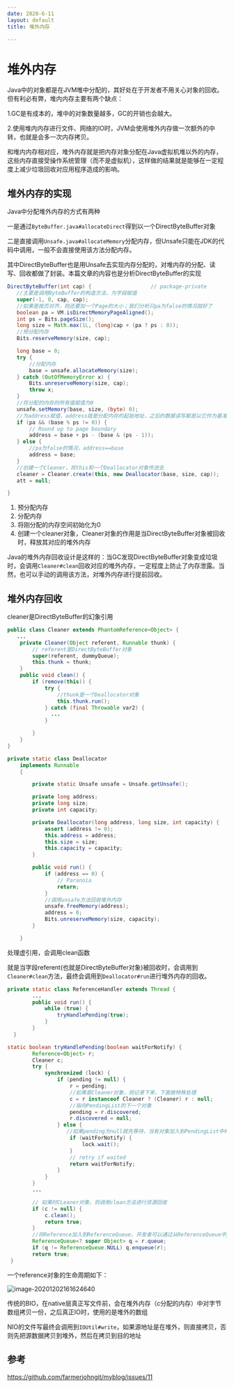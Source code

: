 ```yaml
---
date: 2020-6-11
layout: default
title: 堆外内存

---
```


# 堆外内存

Java中的对象都是在JVM堆中分配的，其好处在于开发者不用关心对象的回收。但有利必有弊，堆内内存主要有两个缺点：

1.GC是有成本的，堆中的对象数量越多，GC的开销也会越大。

2.使用堆内内存进行文件、网络的IO时，JVM会使用堆外内存做一次额外的中转，也就是会多一次内存拷贝。

和堆内内存相对应，堆外内存就是把内存对象分配在Java虚拟机堆以外的内存，这些内存直接受操作系统管理（而不是虚拟机），这样做的结果就是能够在一定程度上减少垃圾回收对应用程序造成的影响。

## 堆外内存的实现

Java中分配堆外内存的方式有两种

一是通过`ByteBuffer.java#allocateDirect`得到以一个DirectByteBuffer对象

二是直接调用`Unsafe.java#allocateMemory`分配内存，但Unsafe只能在JDK的代码中调用，一般不会直接使用该方法分配内存。

其中DirectByteBuffer也是用Unsafe去实现内存分配的，对堆内存的分配、读写、回收都做了封装。本篇文章的内容也是分析DirectByteBuffer的实现

 ```java
DirectByteBuffer(int cap) {                   // package-private
    //主要是调用ByteBuffer的构造方法，为字段赋值
    super(-1, 0, cap, cap);
    //如果是按页对齐，则还要加一个Page的大小；我们分析只pa为false的情况就好了
    boolean pa = VM.isDirectMemoryPageAligned();
    int ps = Bits.pageSize();
    long size = Math.max(1L, (long)cap + (pa ? ps : 0));
    //预分配内存
    Bits.reserveMemory(size, cap);

    long base = 0;
    try {
        //分配内存
        base = unsafe.allocateMemory(size);
    } catch (OutOfMemoryError x) {
        Bits.unreserveMemory(size, cap);
        throw x;
    }
    //将分配的内存的所有值赋值为0
    unsafe.setMemory(base, size, (byte) 0);
    //为address赋值，address就是分配内存的起始地址，之后的数据读写都是以它作为基准
    if (pa && (base % ps != 0)) {
        // Round up to page boundary
        address = base + ps - (base & (ps - 1));
    } else {
        //pa为false的情况，address==base
        address = base;
    }
    //创建一个Cleaner，将this和一个Deallocator对象传进去
    cleaner = Cleaner.create(this, new Deallocator(base, size, cap));
    att = null;

}
 ```

1. 预分配内存
2. 分配内存
3. 将刚分配的内存空间初始化为0
4. 创建一个cleaner对象，Cleaner对象的作用是当DirectByteBuffer对象被回收时，释放其对应的堆外内存

Java的堆外内存回收设计是这样的：当GC发现DirectByteBuffer对象变成垃圾时，会调用`Cleaner#clean`回收对应的堆外内存，一定程度上防止了内存泄露。当然，也可以手动的调用该方法，对堆外内存进行提前回收。

## 堆外内存回收

cleaner是DirectByteBuffer的幻象引用

```java
public class Cleaner extends PhantomReference<Object> {
   ...
    private Cleaner(Object referent, Runnable thunk) {
        // referent是DirectByteBuffer对象
        super(referent, dummyQueue);
        this.thunk = thunk;
    }
    public void clean() {
        if (remove(this)) {
            try {
                //thunk是一个Deallocator对象
                this.thunk.run();
            } catch (final Throwable var2) {
              ...
            }

        }
    }
}

private static class Deallocator
    implements Runnable
    {

        private static Unsafe unsafe = Unsafe.getUnsafe();

        private long address;
        private long size;
        private int capacity;

        private Deallocator(long address, long size, int capacity) {
            assert (address != 0);
            this.address = address;
            this.size = size;
            this.capacity = capacity;
        }

        public void run() {
            if (address == 0) {
                // Paranoia
                return;
            }
            //调用unsafe方法回收堆外内存
            unsafe.freeMemory(address);
            address = 0;
            Bits.unreserveMemory(size, capacity);
        }

    }
```

处理虚引用，会调用clean函数

就是当字段referent(也就是DirectByteBuffer对象)被回收时，会调用到`Cleaner#clean`方法，最终会调用到`Deallocator#run`进行堆外内存的回收。

```Java
private static class ReferenceHandler extends Thread {
     	...
        public void run() {
            while (true) {
                tryHandlePending(true);
            }
        }
  } 

static boolean tryHandlePending(boolean waitForNotify) {
        Reference<Object> r;
        Cleaner c;
        try {
            synchronized (lock) {
                if (pending != null) {
                    r = pending;
                 	//如果是Cleaner对象，则记录下来，下面做特殊处理
                    c = r instanceof Cleaner ? (Cleaner) r : null;
                    //指向PendingList的下一个对象
                    pending = r.discovered;
                    r.discovered = null;
                } else {
                   //如果pending为null就先等待，当有对象加入到PendingList中时，jvm会执行notify
                    if (waitForNotify) {
                        lock.wait();
                    }
                    // retry if waited
                    return waitForNotify;
                }
            }
        } 
        ...

        // 如果时CLeaner对象，则调用clean方法进行资源回收
        if (c != null) {
            c.clean();
            return true;
        }
		//将Reference加入到ReferenceQueue，开发者可以通过从ReferenceQueue中poll元素感知到对象被回收的事件。
        ReferenceQueue<? super Object> q = r.queue;
        if (q != ReferenceQueue.NULL) q.enqueue(r);
        return true;
 }
```

一个reference对象的生命周期如下：

![image-20201202161624640](https://github.com/garydai/garydai.github.com/raw/master/_posts/pic/image-20201202161624640.png)



传统的BIO，在native层真正写文件前，会在堆外内存（c分配的内存）中对字节数组拷贝一份，之后真正IO时，使用的是堆外的数组

NIO的文件写最终会调用到`IOUtil#write`，如果源地址是在堆外，则直接拷贝，否则先把源数据拷贝到堆外，然后在拷贝到目的地址

## 参考

https://github.com/farmerjohngit/myblog/issues/11